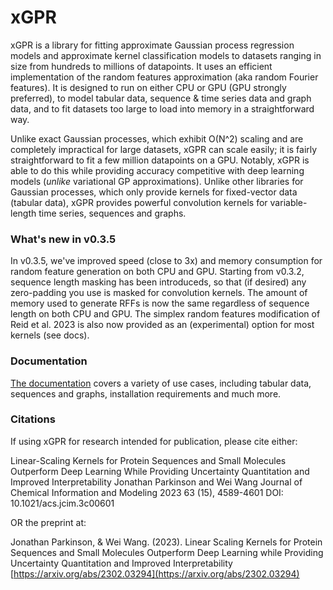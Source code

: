 # xGPR

xGPR is a library for fitting approximate Gaussian process regression
models and approximate kernel classification models to datasets ranging
in size from hundreds to millions of datapoints. It uses an efficient
implementation of the random features approximation (aka random Fourier
features). It is designed to run on either CPU or GPU (GPU strongly preferred), to
model tabular data, sequence & time series data and graph data, and to
fit datasets too large to load into memory in a straightforward way.

Unlike exact Gaussian processes, which exhibit O(N^2) scaling
and are completely impractical for large datasets, xGPR can scale easily;
it is fairly straightforward to fit a few million datapoints
on a GPU. Notably, xGPR is able to do this while providing
accuracy competitive with deep learning models (*unlike* variational
GP approximations). Unlike other libraries for Gaussian processes,
which only provide kernels for fixed-vector data (tabular data),
xGPR provides powerful convolution kernels for variable-length time series,
sequences and graphs.

### What's new in v0.3.5
In v0.3.5, we've improved speed (close to 3x) and memory consumption for
random feature generation on both CPU and GPU. Starting from v0.3.2,
sequence length masking has been introduceds, so that (if desired)
any zero-padding you use is masked for convolution kernels. The
amount of memory used to generate RFFs is now the same regardless of
sequence length on both CPU and GPU. The simplex random features
modification of Reid et al. 2023 is also now provided as an (experimental)
option for most kernels (see docs).


### Documentation

[The documentation](https://xgpr.readthedocs.io/en/latest/) covers a variety of use cases, including tabular data,
sequences and graphs, installation requirements and much more.

### Citations

If using xGPR for research intended for publication, please cite either:


Linear-Scaling Kernels for Protein Sequences and Small Molecules Outperform Deep Learning While Providing Uncertainty Quantitation and Improved Interpretability
Jonathan Parkinson and Wei Wang
Journal of Chemical Information and Modeling 2023 63 (15), 4589-4601
DOI: 10.1021/acs.jcim.3c00601 

OR the preprint at:

Jonathan Parkinson, & Wei Wang. (2023). Linear Scaling Kernels for Protein Sequences and Small Molecules Outperform
Deep Learning while Providing Uncertainty Quantitation and Improved Interpretability
[https://arxiv.org/abs/2302.03294](https://arxiv.org/abs/2302.03294)
